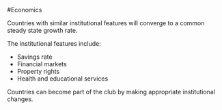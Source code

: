 #Economics 

Countries with similar institutional features will converge to a common steady state growth rate.

The institutional features include:
- Savings rate
- Financial markets
- Property rights
- Health and educational services

Countries can become part of the club by making appropriate institutional changes.